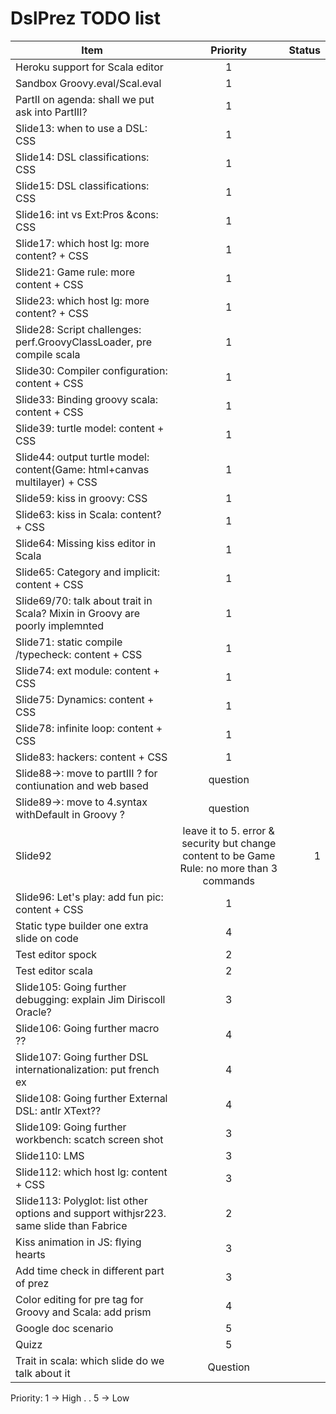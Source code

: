 DslPrez TODO list
=================
| Item        | Priority           | Status  |
| ------------- |:-------------:| -----:|
| Heroku support for Scala editor|1||
| Sandbox Groovy.eval/Scal.eval|1||
| PartII on agenda: shall we put ask into PartIII?|1||
| Slide13: when to use a DSL: CSS|1||
| Slide14: DSL classifications: CSS|1||
| Slide15: DSL classifications: CSS|1||
| Slide16: int vs Ext:Pros &cons: CSS|1||
| Slide17: which host lg: more content? + CSS|1||
| Slide21: Game rule: more content + CSS|1||
| Slide23: which host lg: more content? + CSS|1||
| Slide28: Script challenges: perf.GroovyClassLoader, pre compile scala|1||
| Slide30: Compiler configuration: content + CSS|1||
| Slide33: Binding groovy scala: content + CSS|1||
| Slide39: turtle model: content + CSS|1||
| Slide44: output turtle model: content(Game: html+canvas multilayer) + CSS|1||
| Slide59: kiss in groovy: CSS|1||
| Slide63: kiss in Scala: content? + CSS|1||
| Slide64: Missing kiss editor in Scala|1||
| Slide65: Category and implicit: content + CSS|1||
| Slide69/70: talk about trait in Scala? Mixin in Groovy are poorly implemnted|1||
| Slide71: static compile /typecheck: content + CSS|1||
| Slide74: ext module: content + CSS|1||
| Slide75: Dynamics: content + CSS|1||
| Slide78: infinite loop: content + CSS|1||
| Slide83: hackers: content + CSS|1||
| Slide88->: move to partIII ? for contiunation and web based|question||
| Slide89->: move to 4.syntax withDefault in Groovy ?|question||
| Slide92| leave it to 5. error & security but change content to be Game Rule: no more than 3 commands|1||
| Slide96: Let's play: add fun pic: content + CSS|1||
| Static type builder one extra slide on code|4||
| Test editor spock|2| |
| Test editor scala|2| |
| Slide105: Going further debugging: explain Jim Diriscoll Oracle?|3||
| Slide106: Going further macro ??|4||
| Slide107: Going further DSL internationalization: put french ex|4||
| Slide108: Going further External DSL: antlr XText??|4||
| Slide109: Going further workbench: scatch screen shot|3||
| Slide110: LMS|3||
| Slide112: which host lg: content + CSS|3||
| Slide113: Polyglot: list other options and support withjsr223. same slide than Fabrice|2||
| Kiss animation in JS: flying hearts|3||
| Add time check in different part of prez|3||
| Color editing for pre tag for Groovy and Scala: add prism|4||
| Google doc scenario|5||
| Quizz|5||
| Trait in scala: which slide do we talk about it|Question||




Priority:
1 -> High
.
.
5 -> Low
